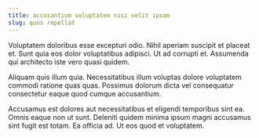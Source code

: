 ```yaml
---
title: accusantium voluptatem nisi velit ipsam
slug: quos repellat
---
```


Voluptatem doloribus esse excepturi odio. Nihil aperiam suscipit et placeat et. Sunt quia eos dolor voluptatibus adipisci. Ut ad corrupti et. Assumenda qui architecto iste vero quasi quidem.

Aliquam quis illum quia. Necessitatibus illum voluptas dolore voluptatem commodi ratione quas quas. Possimus dolorum dicta vel consequatur consectetur eaque quod cumque accusantium.

Accusamus est dolores aut necessitatibus et eligendi temporibus sint ea. Omnis eaque non ut sunt. Deleniti quidem minima ipsum magni accusamus sint fugit est totam. Ea officia ad. Ut eos quod et voluptatem.
